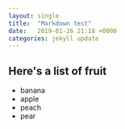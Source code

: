 ```yaml
---
layout: single
title:  "Markdown test"
date:   2019-01-26 21:18 +0000
categories: jekyll update
---
```

## Here's a list of fruit

* banana
* apple
* peach
* pear
